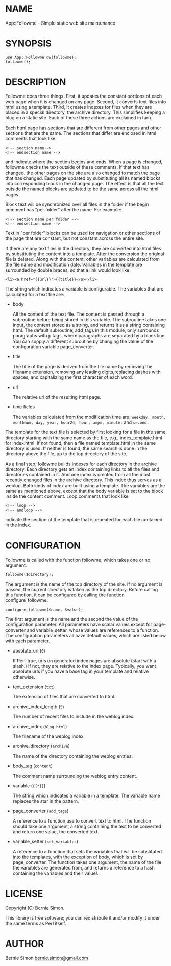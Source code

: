 # NAME

App::Followme - Simple static web site maintenance

# SYNOPSIS

    use App::Followme qw(followme);
    followme();

# DESCRIPTION

Followme does three things. First, it updates the constant portions of each web
page when it is changed on any page. Second, it converts text files into html
using a template. Third, it creates indexes for files when they are placed in a
special directory, the archive directory. This simplifies keeping a blog on a
static site. Each of these three actions are explained in turn.

Each html page has sections that are different from other pages and other
sections that are the same. The sections that differ are enclosed in html
comments that look like

    <!-- section name-->
    <!-- endsection name -->

and indicate where the section begins and ends. When a page is changed, followme
checks the text outside of these comments. If that text has changed. the other
pages on the site are also changed to match the page that has changed. Each page
updated by substituting all its named blocks into corresponding block in the
changed page. The effect is that all the text outside the named blocks are
updated to be the same across all the html pages.

Block text will be synchronized over all files in the folder if the begin
comment has "per folder" after the name. For example:

    <!-- section name per folder -->
    <!-- endsection name -->

Text in "per folder" blocks can be used for navigation or other sections of the
page that are constant, but not constant across the entire site.

If there are any text files in the directory, they are converted into html files
by substituting the content into a template. After the conversion the original
file is deleted. Along with the content, other variables are calculated from the
file name and modification date. Variables in the template are surrounded by
double braces, so that a link would look like:

    <li><a href="{{url}}">{{title}}</a></li>

The string which indicates a variable is configurable. The variables that are
calculated for a text file are:

- body

    All the content of the text file. The content is passed through a subroutine
    before being stored in this variable. The subroutine takes one input, the
    content stored as a string, and returns it as a string containing html. The
    default subroutine, add\_tags in this module, only surrounds paragraphs with
    p tags, where paragraphs are separated by a blank line. You can supply a
    different subroutine by changing the value of the configuration variable
    page\_converter.

- title

    The title of the page is derived from the file name by removing the filename
    extension, removing any leading digits,replacing dashes with spaces, and
    capitalizing the first character of each word.

- url

    The relative url of the resulting html page. 

- time fields

    The variables calculated from the modification time are: `weekday, month,`
    `monthnum, day, year, hour24, hour, ampm, minute,` and `second.`

The template for the text file is selected by first looking for a file in
the same directory starting with the same name as the file, e.g.,
index\_template.html for index.html. If not found, then a file named
template.html in the same directory is used. If neither is found, the same
search is done in the directory above the file, up to the top directory of
the site.

As a final step, followme builds indexes for each directory in the archive
directory. Each directory gets an index containing links to all the files and
directories contained in it. And one index is created from all the most
recently changed files in the archive directory. This index thus serves as a
weblog. Both kinds of index are built using a template. The variables are
the same as mentioned above, except that the body variable is set to the
block inside the content comment. Loop comments that look like

    <!-- loop -->
    <!-- endloop -->

indicate the section of the template that is repeated for each file contained
in the index. 

# CONFIGURATION

Followme is called with the function followme, which takes one or no argument.

    followme($directory);
    

The argument is the name of the top directory of the site. If no argument is
passed, the current directory is taken as the top directory. Before calling
this function, it can be configured by calling the function configure\_followme.

    configure_followme($name, $value);

The first argument is the name and the second the value of the configuration
parameter. All parameters have scalar values except for page-converter and
variable\_setter, whose values are references to a function. The configuration
parameters all have default values, which are listed below with each parameter.

- absolute\_url (`0`)

    If Perl-true, urls on generated index pages are absolute (start with a slash.)
    If not, they are relative to the index page. Typically, you want absolute urls
    if you have a base tag in your template and relative otherwise.

- text\_extension (`txt`)

    The extension of files that are converted to html.

- archive\_index\_length (`5`)

    The number of recent files to include in the weblog index.

- archive\_index (`blog.html`)

    The filename of the weblog index.

- archive\_directory (`archive`)

    The name of the directory containing the weblog entries.

- body\_tag (`content`)

    The comment name surrounding the weblog entry content.

- variable (`{{*}}`)

    The string which indicates a variable in a template. The variable name replaces
    the star in the pattern.

- page\_converter (`add_tags`)

    A reference to a function use to convert text to html. The function should
    take one argument, a string containing the text to be converted and return one
    value, the converted text.

- variable\_setter (`set_variables`)

    A reference to a function that sets the variables that will be substituted
    into the templates, with the exception of body, which is set by page\_converter.
    The function takes one argument, the name of the file the variables are
    generated from, and returns a reference to a hash containing the variables and
    their values.

# LICENSE

Copyright (C) Bernie Simon.

This library is free software; you can redistribute it and/or modify
it under the same terms as Perl itself.

# AUTHOR

Bernie Simon <bernie.simon@gmail.com>

